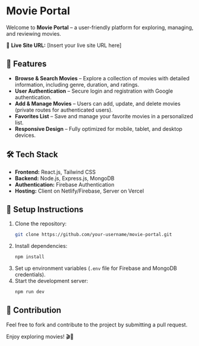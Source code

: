 # Movie Portal

Welcome to **Movie Portal** – a user-friendly platform for exploring, managing, and reviewing movies. 

🔗 **Live Site URL:** [Insert your live site URL here]

## 🚀 Features

- **Browse & Search Movies** – Explore a collection of movies with detailed information, including genre, duration, and ratings.
- **User Authentication** – Secure login and registration with Google authentication.
- **Add & Manage Movies** – Users can add, update, and delete movies (private routes for authenticated users).
- **Favorites List** – Save and manage your favorite movies in a personalized list.
- **Responsive Design** – Fully optimized for mobile, tablet, and desktop devices.

## 🛠 Tech Stack
- **Frontend:** React.js, Tailwind CSS
- **Backend:** Node.js, Express.js, MongoDB
- **Authentication:** Firebase Authentication
- **Hosting:** Client on Netlify/Firebase, Server on Vercel

## 📌 Setup Instructions
1. Clone the repository:
   ```sh
   git clone https://github.com/your-username/movie-portal.git
   ```
2. Install dependencies:
   ```sh
   npm install
   ```
3. Set up environment variables (`.env` file for Firebase and MongoDB credentials).
4. Start the development server:
   ```sh
   npm run dev
   ```

## 🎯 Contribution
Feel free to fork and contribute to the project by submitting a pull request.

Enjoy exploring movies! 🎬🍿